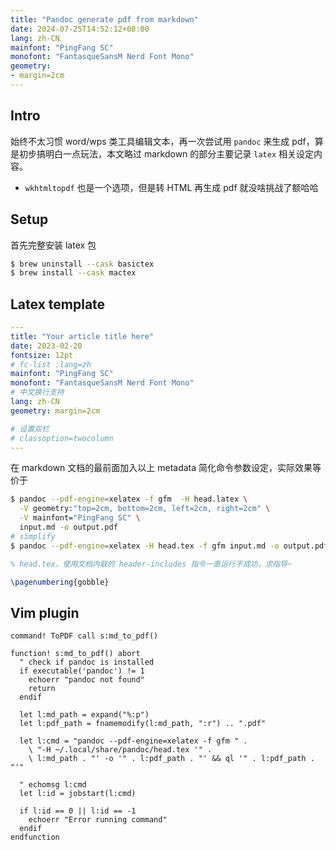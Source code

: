 ```yaml
---
title: "Pandoc generate pdf from markdown"
date: 2024-07-25T14:52:12+08:00
lang: zh-CN
mainfont: "PingFang SC"
monofont: "FantasqueSansM Nerd Font Mono"
geometry:
- margin=2cm
---
```



## Intro

始终不太习惯 word/wps 类工具编辑文本，再一次尝试用 `pandoc` 来生成 pdf，算是初步搞明白一点玩法，本文略过 markdown 的部分主要记录 `latex` 相关设定内容。

* `wkhtmltopdf` 也是一个选项，但是转 HTML 再生成 pdf 就没啥挑战了额哈哈

## Setup

首先完整安装 latex 包
```bash
$ brew uninstall --cask basictex
$ brew install --cask mactex
```

## Latex template

```yaml
---
title: "Your article title here"
date: 2023-02-20
fontsize: 12pt
# fc-list :lang=zh
mainfont: "PingFang SC"
monofont: "FantasqueSansM Nerd Font Mono"
# 中文换行支持
lang: zh-CN
geometry: margin=2cm

# 设置双栏
# classoption=twocolumn
---
```

在 markdown 文档的最前面加入以上 metadata 简化命令参数设定，实际效果等价于

```bash
$ pandoc --pdf-engine=xelatex -f gfm  -H head.latex \
  -V geometry:"top=2cm, bottom=2cm, left=2cm, right=2cm" \
  -V mainfont="PingFang SC" \
  input.md -o output.pdf
# simplify
$ pandoc --pdf-engine=xelatex -H head.tex -f gfm input.md -o output.pdf
```

```latex
% head.tex，使用文档内联的 header-includes 指令一直运行不成功，求指导~

\pagenumbering{gobble}
```


## Vim plugin

```vim
command! ToPDF call s:md_to_pdf()

function! s:md_to_pdf() abort
  " check if pandoc is installed
  if executable('pandoc') != 1
    echoerr "pandoc not found"
    return
  endif

  let l:md_path = expand("%:p")
  let l:pdf_path = fnamemodify(l:md_path, ":r") .. ".pdf"

  let l:cmd = "pandoc --pdf-engine=xelatex -f gfm " .
    \ "-H ~/.local/share/pandoc/head.tex '" .
    \ l:md_path . "' -o '" . l:pdf_path . "' && ql '" . l:pdf_path . "'"

  " echomsg l:cmd
  let l:id = jobstart(l:cmd)

  if l:id == 0 || l:id == -1
    echoerr "Error running command"
  endif
endfunction

```

[^manual]:  https://pandoc.org/MANUAL.html#creating-a-pdf
